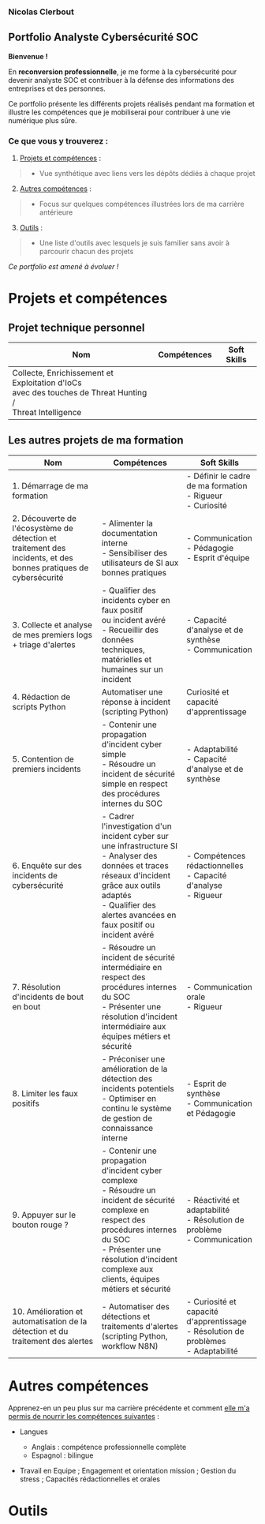 
### Nicolas Clerbout

## Portfolio Analyste Cybersécurité SOC

**Bienvenue !**

En **reconversion professionnelle**, je me forme à la cybersécurité pour devenir analyste SOC et contribuer à la défense des informations des entreprises et des personnes.

Ce portfolio présente les différents projets réalisés pendant ma formation et illustre les compétences que je mobiliserai pour contribuer à une vie numérique plus sûre.


### Ce que vous y trouverez :

1. [Projets et compétences](#projets-et-compétences) :

> - Vue synthétique avec liens vers les dépôts dédiés à chaque projet

2. [Autres compétences](#autres-compétences) :

> - Focus sur quelques compétences illustrées lors de ma carrière antérieure

3. [Outils](#outils) :

> - Une liste d'outils avec lesquels je suis familier sans avoir à parcourir chacun des projets

*Ce portfolio est amené à évoluer !*


# Projets et compétences

## Projet technique personnel

| Nom                                                                                                             | Compétences | Soft Skills |
|-----------------------------------------------------------------------------------------------------------------|-------------|-------------|
|Collecte, Enrichissement et Exploitation d'IoCs<br> avec des touches de Threat Hunting /<br> Threat Intelligence |             |             |


## Les autres projets de ma formation

|Nom | Compétences | Soft Skills |
|----|-------------|-------------|
|1. Démarrage de ma formation | | - Définir le cadre de ma formation<br> - Rigueur<br> - Curiosité |
|2. Découverte de l'écosystème de détection et traitement des incidents, et des bonnes pratiques de cybersécurité | - Alimenter la documentation interne<br> - Sensibiliser des utilisateurs de SI aux bonnes pratiques | - Communication<br> - Pédagogie<br> - Esprit d'équipe |
|3. Collecte et analyse de mes premiers logs<br> + triage d'alertes | - Qualifier des incidents cyber en faux positif<br> ou incident avéré<br> - Recueillir des données techniques, matérielles et humaines sur un incident | - Capacité d'analyse et de synthèse<br> - Communication |
|4. Rédaction de scripts Python | Automatiser une réponse à incident<br> (scripting Python) | Curiosité et capacité d'apprentissage |
|5. Contention de premiers incidents | - Contenir une propagation d'incident cyber simple<br> - Résoudre un incident de sécurité simple en respect des procédures internes du SOC | - Adaptabilité<br> - Capacité d'analyse et de synthèse |
|6. Enquête sur des incidents de cybersécurité | - Cadrer l'investigation d'un incident cyber sur une infrastructure SI<br> - Analyser des données et traces réseaux d'incident grâce aux outils adaptés<br> - Qualifier des alertes avancées en faux positif ou incident avéré | - Compétences rédactionnelles<br> - Capacité d'analyse<br> - Rigueur |
|7. Résolution d'incidents de bout en bout | - Résoudre un incident de sécurité intermédiaire en respect des procédures internes du SOC<br> - Présenter une résolution d'incident intermédiaire aux équipes métiers et sécurité | - Communication orale<br> - Rigueur |
|8. Limiter les faux positifs | - Préconiser une amélioration de la détection des incidents potentiels<br> - Optimiser en continu le système de gestion de connaissance interne | - Esprit de synthèse<br> - Communication et Pédagogie |
|9. Appuyer sur le bouton rouge ? | - Contenir une propagation d'incident cyber complexe<br> - Résoudre un incident de sécurité complexe en respect des procédures internes du SOC<br> - Présenter une résolution d'incident complexe aux clients, équipes métiers et sécurité | - Réactivité et adaptabilité<br> - Résolution de problème<br> - Communication |
|10. Amélioration et automatisation de la détection et du traitement des alertes | - Automatiser des détections et traitements d'alertes<br> (scripting Python, workflow N8N) | - Curiosité et capacité d'apprentissage<br> - Résolution de problèmes<br> - Adaptabilité |

# Autres compétences

Apprenez-en un peu plus sur ma carrière précédente et comment [elle m'a permis de nourrir les compétences suivantes](https://www.google.com) :
- Langues
  - Anglais : compétence professionnelle complète
  - Espagnol : bilingue

- Travail en Equipe ; Engagement et orientation mission ; Gestion du stress ; Capacités rédactionnelles et orales


# Outils




